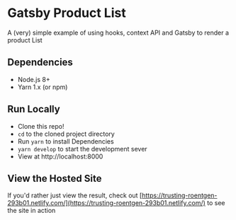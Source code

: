 # Gatsby Product List

A (very) simple example of using hooks, context API and Gatsby to render a product List

## Dependencies

- Node.js 8+
- Yarn 1.x (or npm)

## Run Locally

- Clone this repo!
- `cd` to the cloned project directory
- Run `yarn` to install Dependencies
- `yarn develop` to start the development sever
- View at http://localhost:8000

## View the Hosted Site

If you'd rather just view the result, check out [https://trusting-roentgen-293b01.netlify.com/](https://trusting-roentgen-293b01.netlify.com/) to see the site in action
